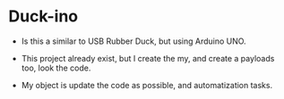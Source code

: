 # Duck-ino
 - Is this a similar to USB Rubber Duck, but using Arduino UNO.

 - This project  already exist, but I create the my, and create a payloads too, look the code. 
 
 -  My object is update the code as possible, and automatization tasks.


